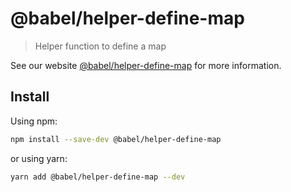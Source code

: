 # @babel/helper-define-map

> Helper function to define a map

See our website [@babel/helper-define-map](https://babeljs.io/docs/en/next/babel-helper-define-map.html) for more
information.

## Install

Using npm:

```sh
npm install --save-dev @babel/helper-define-map
```

or using yarn:

```sh
yarn add @babel/helper-define-map --dev
```
